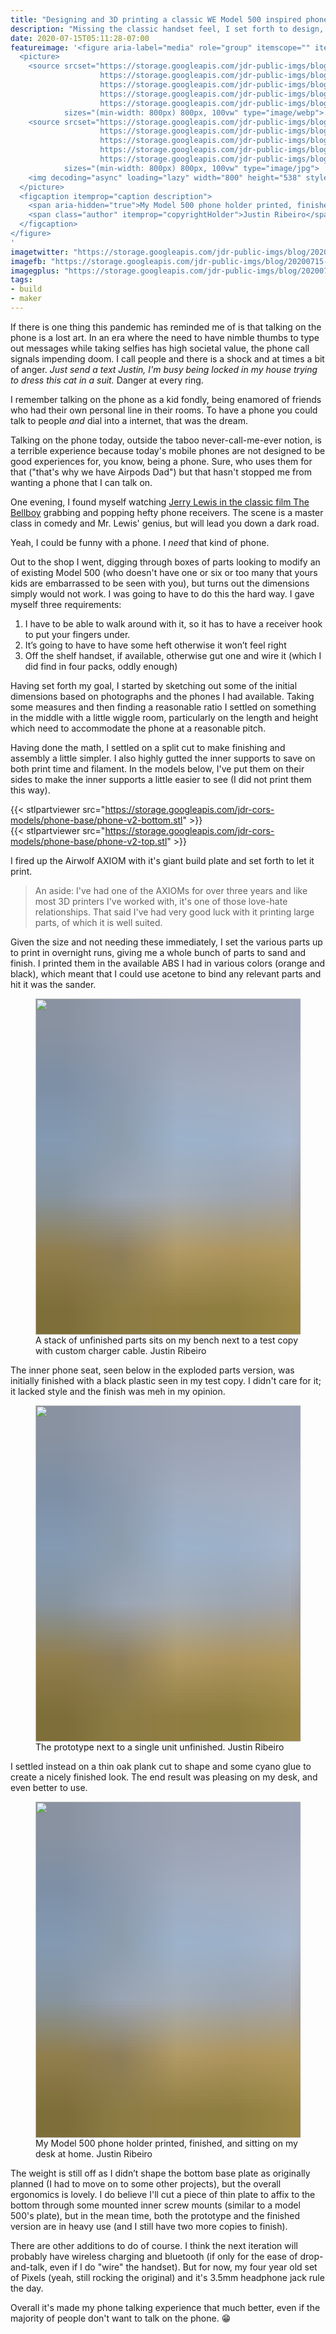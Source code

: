 ```yaml
---
title: "Designing and 3D printing a classic WE Model 500 inspired phone stand"
description: "Missing the classic handset feel, I set forth to design, 3D print, and finish a handset that invokes the feel of the classic Western Electric Model 500 desk phone."
date: 2020-07-15T05:11:28-07:00
featureimage: '<figure aria-label="media" role="group" itemscope="" itemprop="associatedMedia" itemtype="http://schema.org/ImageObject">
  <picture>
    <source srcset="https://storage.googleapis.com/jdr-public-imgs/blog/20200715-desk-phone-printed-finished-640.webp 640w,
                    https://storage.googleapis.com/jdr-public-imgs/blog/20200715-desk-phone-printed-finished-800.webp 800w,
                    https://storage.googleapis.com/jdr-public-imgs/blog/20200715-desk-phone-printed-finished-1024.webp 1024w,
                    https://storage.googleapis.com/jdr-public-imgs/blog/20200715-desk-phone-printed-finished-1280.webp 1280w,
                    https://storage.googleapis.com/jdr-public-imgs/blog/20200715-desk-phone-printed-finished-1600.webp 1600w"
            sizes="(min-width: 800px) 800px, 100vw" type="image/webp">
    <source srcset="https://storage.googleapis.com/jdr-public-imgs/blog/20200715-desk-phone-printed-finished-640.jpg 640w,
                    https://storage.googleapis.com/jdr-public-imgs/blog/20200715-desk-phone-printed-finished-800.jpg 800w,
                    https://storage.googleapis.com/jdr-public-imgs/blog/20200715-desk-phone-printed-finished-1024.jpg 1024w,
                    https://storage.googleapis.com/jdr-public-imgs/blog/20200715-desk-phone-printed-finished-1280.jpg 1280w,
                    https://storage.googleapis.com/jdr-public-imgs/blog/20200715-desk-phone-printed-finished-1600.jpg 1600w"
            sizes="(min-width: 800px) 800px, 100vw" type="image/jpg">
    <img decoding="async" loading="lazy" width="800" height="538" style="background-size: cover; background-image: url(''data:image/svg+xml;charset=utf-8,%3Csvg xmlns=\''http%3A//www.w3.org/2000/svg\'' xmlns%3Axlink=\''http%3A//www.w3.org/1999/xlink\'' viewBox=\''0 0 1280 853\''%3E%3Cfilter id=\''b\'' color-interpolation-filters=\''sRGB\''%3E%3CfeGaussianBlur stdDeviation=\''.5\''%3E%3C/feGaussianBlur%3E%3CfeComponentTransfer%3E%3CfeFuncA type=\''discrete\'' tableValues=\''1 1\''%3E%3C/feFuncA%3E%3C/feComponentTransfer%3E%3C/filter%3E%3Cimage filter=\''url(%23b)\'' x=\''0\'' y=\''0\'' height=\''100%25\'' width=\''100%25\'' xlink%3Ahref=\''data%3Aimage/png;base64,iVBORw0KGgoAAAANSUhEUgAAAAkAAAAGCAIAAACepSOSAAAACXBIWXMAAC4jAAAuIwF4pT92AAAAs0lEQVQI1wGoAFf/AImSoJSer5yjs52ktp2luJuluKOpuJefsoCNowB+kKaOm66grL+krsCnsMGrt8m1u8mzt8OVoLIAhJqzjZ2tnLLLnLHJp7fNmpyjqbPCqLrRjqO7AIeUn5ultaWtt56msaSnroZyY4mBgLq7wY6TmwCRfk2Pf1uzm2WulV+xmV6rmGyQfFm3nWSBcEIAfm46jX1FkH5Djn5AmodGo49MopBLlIRBfG8yj/dfjF5frTUAAAAASUVORK5CYII=\''%3E%3C/image%3E%3C/svg%3E'');" src="https://storage.googleapis.com/jdr-public-imgs/blog/20200715-desk-phone-printed-finished-800.jpg" alt="">
  </picture>
  <figcaption itemprop="caption description">
    <span aria-hidden="true">My Model 500 phone holder printed, finished, and sitting on my desk at home.</span>
    <span class="author" itemprop="copyrightHolder">Justin Ribeiro</span>
  </figcaption>
</figure>
'
imagetwitter: "https://storage.googleapis.com/jdr-public-imgs/blog/20200715-desk-phone-printed-finished-800.jpg"
imagefb: "https://storage.googleapis.com/jdr-public-imgs/blog/20200715-desk-phone-printed-finished-800.jpg"
imagegplus: "https://storage.googleapis.com/jdr-public-imgs/blog/20200715-desk-phone-printed-finished-800.jpg"
tags:
- build
- maker
---
```


If there is one thing this pandemic has reminded me of is that talking on the phone is a lost art. In an era where the need to have nimble thumbs to type out messages while taking selfies has high societal value, the phone call signals impending doom. I call people and there is a shock and at times a bit of anger. _Just send a text Justin, I'm busy being locked in my house trying to dress this cat in a suit._ Danger at every ring.

I remember talking on the phone as a kid fondly, being enamored of friends who had their own personal line in their rooms. To have a phone you could talk to people _and_ dial into a internet, that was the dream.

Talking on the phone today, outside the taboo never-call-me-ever notion, is a terrible experience because today's mobile phones are not designed to be good experiences for, you know, being a phone. Sure, who uses them for that ("that's why we have Airpods Dad") but that hasn't stopped me from wanting a phone that I can talk on.

One evening, I found myself watching [Jerry Lewis in the classic film The Bellboy](https://www.youtube.com/watch?v=yVSyToxfelw) grabbing and popping hefty phone receivers. The scene is a master class in comedy and Mr. Lewis' genius, but will lead you down a dark road.

Yeah, I could be funny with a phone. I _need_ that kind of phone.

Out to the shop I went, digging through boxes of parts looking to modify an of existing Model 500 (who doesn't have one or six or too many that yours kids are embarrassed to be seen with you), but turns out the dimensions simply would not work. I was going to have to do this the hard way. I gave myself three requirements:

1. I have to be able to walk around with it, so it has to have a receiver hook to put your fingers under.
2. It’s going to have to have some heft otherwise it won’t feel right
3. Off the shelf handset, if available, otherwise gut one and wire it (which I did find in four packs, oddly enough)

Having set forth my goal, I started by sketching out some of the initial dimensions based on photographs and the phones I had available. Taking some measures and then finding a reasonable ratio I settled on something in the middle with a little wiggle room, particularly on the length and height which need to accommodate the phone at a reasonable pitch.

Having done the math, I settled on a split cut to make finishing and assembly a little simpler. I also highly gutted the inner supports to save on both print time and filament. In the models below, I've put them on their sides to make the inner supports a little easier to see (I did not print them this way).

{{< stlpartviewer src="https://storage.googleapis.com/jdr-cors-models/phone-base/phone-v2-bottom.stl" >}}
<br>
{{< stlpartviewer src="https://storage.googleapis.com/jdr-cors-models/phone-base/phone-v2-top.stl" >}}

I fired up the Airwolf AXIOM with it's giant build plate and set forth to let it print.

> An aside: I've had one of the AXIOMs for over three years and like most 3D printers I've worked with, it's one of those love-hate relationships. That said I've had very good luck with it printing large parts, of which it is well suited.

Given the size and not needing these immediately, I set the various parts up to print in overnight runs, giving me a whole bunch of parts to sand and finish. I printed them in the available ABS I had in various colors (orange and black), which meant that I could use acetone to bind any relevant parts and hit it was the sander.

<figure aria-label="media" role="group" itemscope="" itemprop="associatedMedia" itemtype="http://schema.org/ImageObject">
  <picture>
    <source srcset="https://storage.googleapis.com/jdr-public-imgs/blog/20200715-sample-and-parts-640.webp 640w,
                    https://storage.googleapis.com/jdr-public-imgs/blog/20200715-sample-and-parts-800.webp 800w,
                    https://storage.googleapis.com/jdr-public-imgs/blog/20200715-sample-and-parts-1024.webp 1024w,
                    https://storage.googleapis.com/jdr-public-imgs/blog/20200715-sample-and-parts-1280.webp 1280w,
                    https://storage.googleapis.com/jdr-public-imgs/blog/20200715-sample-and-parts-1600.webp 1600w"
            sizes="(min-width: 800px) 800px, 100vw" type="image/webp">
    <source srcset="https://storage.googleapis.com/jdr-public-imgs/blog/20200715-sample-and-parts-640.jpg 640w,
                    https://storage.googleapis.com/jdr-public-imgs/blog/20200715-sample-and-parts-800.jpg 800w,
                    https://storage.googleapis.com/jdr-public-imgs/blog/20200715-sample-and-parts-1024.jpg 1024w,
                    https://storage.googleapis.com/jdr-public-imgs/blog/20200715-sample-and-parts-1280.jpg 1280w,
                    https://storage.googleapis.com/jdr-public-imgs/blog/20200715-sample-and-parts-1600.jpg 1600w"
            sizes="(min-width: 800px) 800px, 100vw" type="image/jpg">
    <img decoding="async" loading="lazy" width="800" height="538" style="background-size: cover;
          background-image: url('data:image/svg+xml;charset=utf-8,%3Csvg xmlns=\'http%3A//www.w3.org/2000/svg\' xmlns%3Axlink=\'http%3A//www.w3.org/1999/xlink\' viewBox=\'0 0 1280 853\'%3E%3Cfilter id=\'b\' color-interpolation-filters=\'sRGB\'%3E%3CfeGaussianBlur stdDeviation=\'.5\'%3E%3C/feGaussianBlur%3E%3CfeComponentTransfer%3E%3CfeFuncA type=\'discrete\' tableValues=\'1 1\'%3E%3C/feFuncA%3E%3C/feComponentTransfer%3E%3C/filter%3E%3Cimage filter=\'url(%23b)\' x=\'0\' y=\'0\' height=\'100%25\' width=\'100%25\' xlink%3Ahref=\'data%3Aimage/png;base64,iVBORw0KGgoAAAANSUhEUgAAAAkAAAAGCAIAAACepSOSAAAACXBIWXMAAC4jAAAuIwF4pT92AAAAs0lEQVQI1wGoAFf/AImSoJSer5yjs52ktp2luJuluKOpuJefsoCNowB+kKaOm66grL+krsCnsMGrt8m1u8mzt8OVoLIAhJqzjZ2tnLLLnLHJp7fNmpyjqbPCqLrRjqO7AIeUn5ultaWtt56msaSnroZyY4mBgLq7wY6TmwCRfk2Pf1uzm2WulV+xmV6rmGyQfFm3nWSBcEIAfm46jX1FkH5Djn5AmodGo49MopBLlIRBfG8yj/dfjF5frTUAAAAASUVORK5CYII=\'%3E%3C/image%3E%3C/svg%3E');" src="https://storage.googleapis.com/jdr-public-imgs/blog/20200715-sample-and-parts-800.jpg" alt="">
  </picture>
  <figcaption itemprop="caption description">
    <span aria-hidden="true">A stack of unfinished parts sits on my bench next to a test copy with custom charger cable.</span>
    <span class="author" itemprop="copyrightHolder">Justin Ribeiro</span>
  </figcaption>
</figure>

The inner phone seat, seen below in the exploded parts version, was initially finished with a black plastic seen in my test copy. I didn't care for it; it lacked style and the finish was meh in my opinion.

<figure aria-label="media" role="group" itemscope="" itemprop="associatedMedia" itemtype="http://schema.org/ImageObject">
  <picture>
    <source srcset="https://storage.googleapis.com/jdr-public-imgs/blog/20200715-sample-and-part-single-640.webp 640w,
                    https://storage.googleapis.com/jdr-public-imgs/blog/20200715-sample-and-part-single-800.webp 800w,
                    https://storage.googleapis.com/jdr-public-imgs/blog/20200715-sample-and-part-single-1024.webp 1024w,
                    https://storage.googleapis.com/jdr-public-imgs/blog/20200715-sample-and-part-single-1280.webp 1280w,
                    https://storage.googleapis.com/jdr-public-imgs/blog/20200715-sample-and-part-single-1600.webp 1600w"
            sizes="(min-width: 800px) 800px, 100vw" type="image/webp">
    <source srcset="https://storage.googleapis.com/jdr-public-imgs/blog/20200715-sample-and-part-single-640.jpg 640w,
                    https://storage.googleapis.com/jdr-public-imgs/blog/20200715-sample-and-part-single-800.jpg 800w,
                    https://storage.googleapis.com/jdr-public-imgs/blog/20200715-sample-and-part-single-1024.jpg 1024w,
                    https://storage.googleapis.com/jdr-public-imgs/blog/20200715-sample-and-part-single-1280.jpg 1280w,
                    https://storage.googleapis.com/jdr-public-imgs/blog/20200715-sample-and-part-single-1600.jpg 1600w"
            sizes="(min-width: 800px) 800px, 100vw" type="image/jpg">
    <img decoding="async" loading="lazy" width="800" height="538" style="background-size: cover;
          background-image: url('data:image/svg+xml;charset=utf-8,%3Csvg xmlns=\'http%3A//www.w3.org/2000/svg\' xmlns%3Axlink=\'http%3A//www.w3.org/1999/xlink\' viewBox=\'0 0 1280 853\'%3E%3Cfilter id=\'b\' color-interpolation-filters=\'sRGB\'%3E%3CfeGaussianBlur stdDeviation=\'.5\'%3E%3C/feGaussianBlur%3E%3CfeComponentTransfer%3E%3CfeFuncA type=\'discrete\' tableValues=\'1 1\'%3E%3C/feFuncA%3E%3C/feComponentTransfer%3E%3C/filter%3E%3Cimage filter=\'url(%23b)\' x=\'0\' y=\'0\' height=\'100%25\' width=\'100%25\' xlink%3Ahref=\'data%3Aimage/png;base64,iVBORw0KGgoAAAANSUhEUgAAAAkAAAAGCAIAAACepSOSAAAACXBIWXMAAC4jAAAuIwF4pT92AAAAs0lEQVQI1wGoAFf/AImSoJSer5yjs52ktp2luJuluKOpuJefsoCNowB+kKaOm66grL+krsCnsMGrt8m1u8mzt8OVoLIAhJqzjZ2tnLLLnLHJp7fNmpyjqbPCqLrRjqO7AIeUn5ultaWtt56msaSnroZyY4mBgLq7wY6TmwCRfk2Pf1uzm2WulV+xmV6rmGyQfFm3nWSBcEIAfm46jX1FkH5Djn5AmodGo49MopBLlIRBfG8yj/dfjF5frTUAAAAASUVORK5CYII=\'%3E%3C/image%3E%3C/svg%3E');" src="https://storage.googleapis.com/jdr-public-imgs/blog/20200715-sample-and-part-single-800.jpg" alt="">
  </picture>
  <figcaption itemprop="caption description">
    <span aria-hidden="true">The prototype next to a single unit unfinished.</span>
    <span class="author" itemprop="copyrightHolder">Justin Ribeiro</span>
  </figcaption>
</figure>

I settled instead on a thin oak plank cut to shape and some cyano glue to create a nicely finished look. The end result was pleasing on my desk, and even better to use.

<figure aria-label="media" role="group" itemscope="" itemprop="associatedMedia" itemtype="http://schema.org/ImageObject">
  <picture>
    <source srcset="https://storage.googleapis.com/jdr-public-imgs/blog/20200715-desk-phone-printed-finished-640.webp 640w,
                    https://storage.googleapis.com/jdr-public-imgs/blog/20200715-desk-phone-printed-finished-800.webp 800w,
                    https://storage.googleapis.com/jdr-public-imgs/blog/20200715-desk-phone-printed-finished-1024.webp 1024w,
                    https://storage.googleapis.com/jdr-public-imgs/blog/20200715-desk-phone-printed-finished-1280.webp 1280w,
                    https://storage.googleapis.com/jdr-public-imgs/blog/20200715-desk-phone-printed-finished-1600.webp 1600w"
            sizes="(min-width: 800px) 800px, 100vw" type="image/webp">
    <source srcset="https://storage.googleapis.com/jdr-public-imgs/blog/20200715-desk-phone-printed-finished-640.jpg 640w,
                    https://storage.googleapis.com/jdr-public-imgs/blog/20200715-desk-phone-printed-finished-800.jpg 800w,
                    https://storage.googleapis.com/jdr-public-imgs/blog/20200715-desk-phone-printed-finished-1024.jpg 1024w,
                    https://storage.googleapis.com/jdr-public-imgs/blog/20200715-desk-phone-printed-finished-1280.jpg 1280w,
                    https://storage.googleapis.com/jdr-public-imgs/blog/20200715-desk-phone-printed-finished-1600.jpg 1600w"
            sizes="(min-width: 800px) 800px, 100vw" type="image/jpg">
    <img decoding="async" loading="lazy" width="800" height="538" style="background-size: cover;
          background-image: url('data:image/svg+xml;charset=utf-8,%3Csvg xmlns=\'http%3A//www.w3.org/2000/svg\' xmlns%3Axlink=\'http%3A//www.w3.org/1999/xlink\' viewBox=\'0 0 1280 853\'%3E%3Cfilter id=\'b\' color-interpolation-filters=\'sRGB\'%3E%3CfeGaussianBlur stdDeviation=\'.5\'%3E%3C/feGaussianBlur%3E%3CfeComponentTransfer%3E%3CfeFuncA type=\'discrete\' tableValues=\'1 1\'%3E%3C/feFuncA%3E%3C/feComponentTransfer%3E%3C/filter%3E%3Cimage filter=\'url(%23b)\' x=\'0\' y=\'0\' height=\'100%25\' width=\'100%25\' xlink%3Ahref=\'data%3Aimage/png;base64,iVBORw0KGgoAAAANSUhEUgAAAAkAAAAGCAIAAACepSOSAAAACXBIWXMAAC4jAAAuIwF4pT92AAAAs0lEQVQI1wGoAFf/AImSoJSer5yjs52ktp2luJuluKOpuJefsoCNowB+kKaOm66grL+krsCnsMGrt8m1u8mzt8OVoLIAhJqzjZ2tnLLLnLHJp7fNmpyjqbPCqLrRjqO7AIeUn5ultaWtt56msaSnroZyY4mBgLq7wY6TmwCRfk2Pf1uzm2WulV+xmV6rmGyQfFm3nWSBcEIAfm46jX1FkH5Djn5AmodGo49MopBLlIRBfG8yj/dfjF5frTUAAAAASUVORK5CYII=\'%3E%3C/image%3E%3C/svg%3E');" src="https://storage.googleapis.com/jdr-public-imgs/blog/20200715-desk-phone-printed-finished-800.jpg" alt="">
  </picture>
  <figcaption itemprop="caption description">
    <span aria-hidden="true">My Model 500 phone holder printed, finished, and sitting on my desk at home.</span>
    <span class="author" itemprop="copyrightHolder">Justin Ribeiro</span>
  </figcaption>
</figure>

The weight is still off as I didn’t shape the bottom base plate as originally planned (I had to move on to some other projects), but the overall ergonomics is lovely. I do believe I'll cut a piece of thin plate to affix to the bottom through some mounted inner screw mounts (similar to a model 500's plate), but in the mean time, both the prototype and the finished version are in heavy use (and I still have two more copies to finish).

There are other additions to do of course. I think the next iteration will probably have wireless charging and bluetooth (if only for the ease of drop-and-talk, even if I do "wire" the handset). But for now, my four year old set of Pixels (yeah, still rocking the original) and it's 3.5mm headphone jack rule the day.

Overall it's made my phone talking experience that much better, even if the majority of people don't want to talk on the phone. 😁